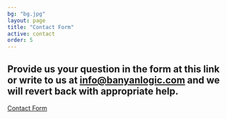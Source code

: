 ```yaml
---
bg: "bg.jpg"
layout: page
title: "Contact Form"
active: contact
order: 5
---
```

## Provide us your question in the form at this link or write to us at info@banyanlogic.com and we will revert back with appropriate help.


<a href="https://forms.office.com/Pages/ResponsePage.aspx?id=sCcL4y7YvESdCVcMcTuu4OIitblMf7hIhnaXAD0Y67FUNkNKQkNQNloxWENQRFlMU1FEU1M1Mzk3Ui4u" target="_blank">Contact Form</a>